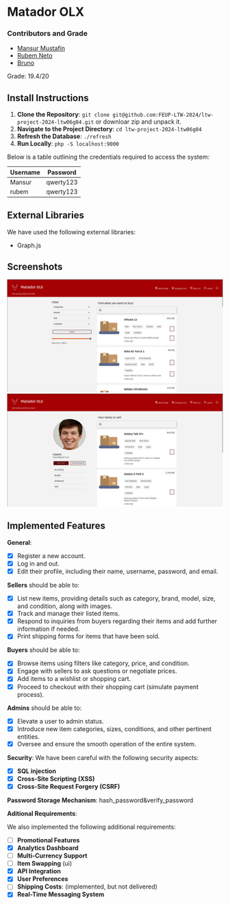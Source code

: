 # Matador OLX

### Contributors and Grade

* [Mansur Mustafin](https://github.com/Mansur-Mustafin)
* [Rubem Neto](https://github.com/rubuy-74)
* [Bruno](https://github.com/BrunoM6)

Grade: 19.4/20


## Install Instructions

1. **Clone the Repository**: `git clone git@github.com:FEUP-LTW-2024/ltw-project-2024-ltw06g04.git` or downloar zip and unpack it.
2. **Navigate to the Project Directory**: `cd ltw-project-2024-ltw06g04`
3. **Refresh the Database**: `./refresh`
4. **Run Locally**: `php -S localhost:9000`

Below is a table outlining the credentials required to access the system:

| Username | Password |
|----------|----------|
| Mansur   | qwerty123|
| rubem    | qwerty123|

## External Libraries

We have used the following external libraries:

- Graph.js 

## Screenshots
![alt text](assets/docs/image.png)
![alt text](assets/docs/image-1.png)

## Implemented Features

**General**:

- [X] Register a new account.
- [X] Log in and out.
- [X] Edit their profile, including their name, username, password, and email.

**Sellers**  should be able to:

- [X] List new items, providing details such as category, brand, model, size, and condition, along with images.
- [X] Track and manage their listed items.
- [X] Respond to inquiries from buyers regarding their items and add further information if needed.
- [X] Print shipping forms for items that have been sold.

**Buyers**  should be able to:

- [X] Browse items using filters like category, price, and condition.
- [X] Engage with sellers to ask questions or negotiate prices.
- [X] Add items to a wishlist or shopping cart.
- [X] Proceed to checkout with their shopping cart (simulate payment process).

**Admins**  should be able to:

- [X] Elevate a user to admin status.
- [X] Introduce new item categories, sizes, conditions, and other pertinent entities.
- [X] Oversee and ensure the smooth operation of the entire system.

**Security**:
We have been careful with the following security aspects:

- [X] **SQL injection**
- [X] **Cross-Site Scripting (XSS)**
- [X] **Cross-Site Request Forgery (CSRF)**

**Password Storage Mechanism**: hash_password&verify_password

**Aditional Requirements**:

We also implemented the following additional requirements:

- [ ] **Promotional Features**
- [X] **Analytics Dashboard**
- [ ] **Multi-Currency Support**
- [ ] **Item Swapping** (ui)
- [X] **API Integration**
- [X] **User Preferences**
- [ ] **Shipping Costs**: (implemented, but not delivered)
- [X] **Real-Time Messaging System**
